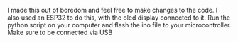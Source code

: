 I made this out of boredom and feel free to make changes to the code. I also used an ESP32 to do this, with the oled display connected to it. Run the python script on your computer and flash the ino file to your microcontroller.
Make sure to be connected via USB
